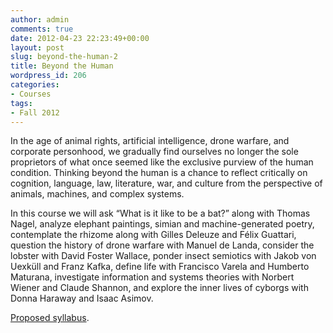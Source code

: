 ```yaml
---
author: admin
comments: true
date: 2012-04-23 22:23:49+00:00
layout: post
slug: beyond-the-human-2
title: Beyond the Human
wordpress_id: 206
categories:
- Courses
tags:
- Fall 2012
---
```


In the age of animal rights, artificial intelligence, drone warfare, and corporate personhood, we gradually find ourselves no longer the sole proprietors of what once seemed like the exclusive purview of the human condition. Thinking beyond the human is a chance to reflect critically on cognition, language, law, literature, war, and culture from the perspective of animals, machines, and complex systems.

In this course we will ask “What is it like to be a bat?” along with Thomas Nagel, analyze elephant paintings, simian and machine-generated poetry, contemplate the rhizome along with Gilles Deleuze and Félix Guattari, question the history of drone warfare with Manuel de Landa, consider the lobster with David Foster Wallace, ponder insect semiotics with Jakob von Uexküll and Franz Kafka, define life with Francisco Varela and Humberto Maturana, investigate information and systems theories with Norbert Wiener and Claude Shannon, and explore the inner lives of cyborgs with Donna Haraway and Isaac Asimov.

[Proposed syllabus](https://docs.google.com/document/d/15PafsdKqCsGo7AQ12dpbnB4HP7bevriCGi81Y6sWXuU/edit).
